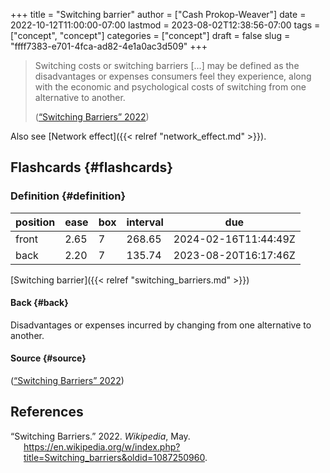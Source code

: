 +++
title = "Switching barrier"
author = ["Cash Prokop-Weaver"]
date = 2022-10-12T11:00:00-07:00
lastmod = 2023-08-02T12:38:56-07:00
tags = ["concept", "concept"]
categories = ["concept"]
draft = false
slug = "ffff7383-e701-4fca-ad82-4e1a0ac3d509"
+++

> Switching costs or switching barriers [...] may be defined as the disadvantages or expenses consumers feel they experience, along with the economic and psychological costs of switching from one alternative to another.
>
> (<a href="#citeproc_bib_item_1">“Switching Barriers” 2022</a>)

Also see [Network effect]({{< relref "network_effect.md" >}}).


## Flashcards {#flashcards}


### Definition {#definition}

| position | ease | box | interval | due                  |
|----------|------|-----|----------|----------------------|
| front    | 2.65 | 7   | 268.65   | 2024-02-16T11:44:49Z |
| back     | 2.20 | 7   | 135.74   | 2023-08-20T16:17:46Z |

[Switching barrier]({{< relref "switching_barriers.md" >}})


#### Back {#back}

Disadvantages or expenses incurred by changing from one alternative to another.


#### Source {#source}

(<a href="#citeproc_bib_item_1">“Switching Barriers” 2022</a>)

## References

<style>.csl-entry{text-indent: -1.5em; margin-left: 1.5em;}</style><div class="csl-bib-body">
  <div class="csl-entry"><a id="citeproc_bib_item_1"></a>“Switching Barriers.” 2022. <i>Wikipedia</i>, May. <a href="https://en.wikipedia.org/w/index.php?title=Switching_barriers&oldid=1087250960">https://en.wikipedia.org/w/index.php?title=Switching_barriers&#38;oldid=1087250960</a>.</div>
</div>
